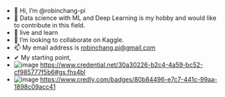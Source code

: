 - 👋 Hi, I’m @robinchang-pi
- 👀 Data science with ML and Deep Learning is my hobby and would like to contribute in this field.
- 🌱 live and learn
- 💞️ I’m looking to collaborate on Kaggle.
- 📫 My email address is robinchang.pi@gmail.com
- ✔  My starting point, 
- ![image](https://user-images.githubusercontent.com/87687988/154617881-c4eea4b7-abdf-47d9-89da-536c810d3d47.png)
https://www.credential.net/30a30226-b2c4-4a59-bc52-cf985777f5b6#gs.fhs4bl
- ![image](https://user-images.githubusercontent.com/87687988/154617720-d5fc5f3c-91a3-40f2-99a7-857d6df83dc9.png)
https://www.credly.com/badges/80b84496-e7c7-441c-99aa-1898c09acc41



<!---
robinchang-pi/robinchang-pi is a ✨ special ✨ repository because its `README.md` (this file) appears on your GitHub profile.
You can click the Preview link to take a look at your changes.
--->
